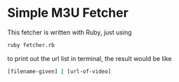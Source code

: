 # Simple M3U Fetcher

This fetcher is written with Ruby, just using 

```sh
ruby fetcher.rb
```

to print out the url list in terminal, the result would be like

```sh
[filename-given] | [url-of-video]
```
